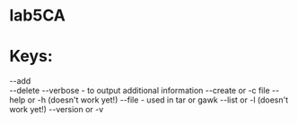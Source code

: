 # lab5CA

# Keys:
--add <file>  
--delete <file>
--verbose - to output additional information
--create <file> or -c file 
--help or -h  (doesn't work yet!)
--file <filename> - used in tar or gawk
--list or -l  (doesn't work yet!)
--version or -v  
